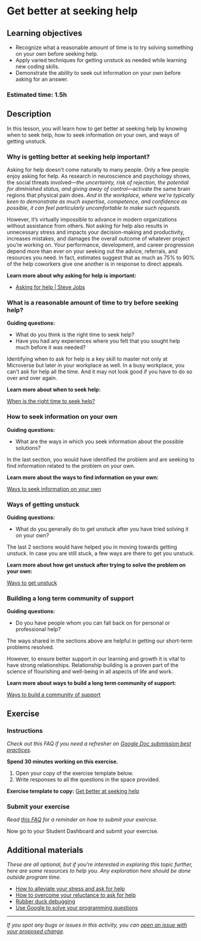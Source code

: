 # Get better at seeking help

## Learning objectives

- Recognize what a reasonable amount of time is to try solving something on your own before
  seeking help.
- Apply varied techniques for getting unstuck as needed while learning new coding skills.
- Demonstrate the ability to seek out information on your own before asking for an answer.

### Estimated time: 1.5h

## Description

In this lesson, you will learn how to get better at seeking help by knowing when to seek help, how to seek information on your own, and ways of getting unstuck.

### Why is getting better at seeking help important?

Asking for help doesn't come naturally to many people. Only a few people enjoy asking for help. As research in neuroscience and psychology shows, the social threats involved—_the uncertainty, risk of rejection, the potential for diminished status, and giving away of control_—activate the same brain regions that physical pain does. _And in the workplace, where we’re typically keen to demonstrate as much expertise, competence, and confidence as possible, it can feel particularly uncomfortable to make such requests._

However, it’s virtually impossible to advance in modern organizations without assistance from others. Not asking for help also results in unnecessary stress and impacts your decision-making and productivity, increases mistakes, and damages the overall outcome of whatever project you’re working on. Your performance, development, and career progression depend more than ever on your seeking out the advice, referrals, and resources you need. In fact, estimates suggest that as much as 75% to 90% of the help coworkers give one another is in response to direct appeals.

**Learn more about why asking for help is important:**

- [Asking for help | Steve Jobs](https://www.youtube.com/watch?v=zkTf0LmDqKI)

### What is a reasonable amount of time to try before seeking help?

**Guiding questions:**

- What do you think is the right time to seek help?
- Have you had any experiences where you felt that you sought help much before it was needed?

Identifying when to ask for help is a key skill to master not only at Microverse but later in your workplace as well. In a busy workplace, you can't ask for help all the time. And it may not look good if you have to do so over and over again.

**Learn more about when to seek help:**

[When is the right time to seek help?](https://github.com/matovu-farid/curriculum-professional-skills/blob/main/community/when-is-the-right-time-to-seek-help.md)

### How to seek information on your own

**Guiding questions:**

- What are the ways in which you seek information about the possible solutions?

In the last section, you would have identified the problem and are seeking to find information related to the problem on your own.

**Learn more about the ways to find information on your own:**

[Ways to seek information on your own](https://github.com/matovu-farid/curriculum-professional-skills/blob/main/community/ways-to-seek-information-on-your-own.md)

### Ways of getting unstuck

**Guiding questions:**

- What do you generally do to get unstuck after you have tried solving it on your own?

The last 2 sections would have helped you in moving towards getting unstuck. In case you are still stuck, a few ways are there to get you unstuck.

**Learn more about how get unstuck after trying to solve the problem on your own:**

[Ways to get unstuck](https://github.com/matovu-farid/curriculum-professional-skills/blob/main/community/ways-to-get-unstuck.md)

### Building a long term community of support

**Guiding questions:**

- Do you have people whom you can fall back on for personal or professional help?

The ways shared in the sections above are helpful in getting our short-term problems resolved.

However, to ensure better support in our learning and growth it is vital to have strong relationships. Relationship building is a proven part of the science of flourishing and well-being in all aspects of life and work.

**Learn more about ways to build a long term community of support:**

[Ways to build a community of support](https://github.com/matovu-farid/curriculum-professional-skills/blob/main/community/ways-to-build-a-community-of-support.md)

## Exercise

### Instructions

_Check out this FAQ if you need a refresher on [Google Doc submission best practices](https://microverse.zendesk.com/hc/en-us/articles/360063156813)._

**Spend 30 minutes working on this exercise.**

1. Open your copy of the exercise template below.
2. Write responses to all the questions in the space provided.

**Exercise template to copy:** [Get better at seeking help](https://docs.google.com/document/d/1xow6eBjB0LPqhKyTK8FFpJR4JxO4YGSD0y08dRHmBJo/edit)

### Submit your exercise

_Read [this FAQ](https://microverse.zendesk.com/hc/en-us/articles/360061344234) for a reminder on how to submit your exercise._

Now go to your Student Dashboard and submit your exercise.

## Additional materials

_These are all optional, but if you're interested in exploring this topic further, here are some resources to help you. Any exploration here should be done outside program time._

- [How to alleviate your stress and ask for help](https://www.forbes.com/sites/kathycaprino/2018/12/03/how-to-alleviate-your-stress-and-ask-for-help-without-appearing-weak/?sh=62adc57111ac)
- [How to overcome your reluctance to ask for help](https://greatergood.berkeley.edu/article/item/how_to_overcome_your_reluctance_to_ask_for_help_at_work)
- [Rubber duck debugging](https://en.wikipedia.org/wiki/Rubber_duck_debugging)
- [Use Google to solve your programming questions](https://codinginflow.com/google-programming-questions)

---

_If you spot any bugs or issues in this activity, you can [open an issue with your proposed change](https://github.com/microverseinc/curriculum-transversal-skills/blob/main/git-github/articles/open_issue.md)._
